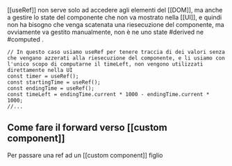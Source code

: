[[useRef]] non serve solo ad accedere agli elementi del [[DOM]], ma anche a gestire lo state del componente che non va mostrato nella [[UI]], e quindi non ha bisogno che venga scatenata una riesecuzione del componente, ma ovviamente va gestito manualmente, non è ne uno state #derived ne #computed .

```tsx
// In questo caso usiamo useRef per tenere traccia di dei valori senza che vengano azzerati alla riesecuzione del componente, e li usiamo con l'unico scopo di computarne il timeLeft, non vengono utilizzati direttamente nella UI
const timer = useRef();
const startingTime = useRef();
const endingTime = useRef();
const timeLeft = endingTime.current * 1000 - endingTime.current * 1000;
//...
```

## Come fare il forward verso [[custom component]]
Per passare una ref ad un [[custom component]] figlio